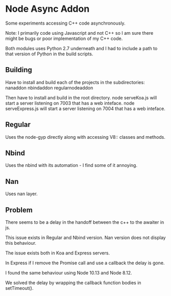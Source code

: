 # Node Async Addon

Some experiments accessing C++ code asynchronously.

Note: I primarily code using Javascript and  not C++ so I am sure there might be bugs or poor implementation of my C++ code.

Both modules uses Python 2.7 underneath and I had to include a path to that version of Python in the build scripts.


## Building

Have to install and build each of the projects in the subdirectories:
  nanaddon
  nbindaddon
  regularnodeaddon

Then have to install and build in the root directory.
  node serveKoa.js will start a server listening on 7003 that has a web inteface.
  node serveExpress.js will start a server listening on 7004 that has a web inteface.



## Regular

Uses the node-gyp directly along with accessing V8:: classes and methods.


## Nbind

Uses the nbind with its automation - I find some of it annoying.

## Nan

Uses nan layer.


## Problem

There seems to be a delay in the handoff between the c++ to the awaiter in js.

This issue exists in Regular and Nbind version.  Nan version does not display this behaviour.

The issue exists both in Koa and Express servers.

In Express if I remove the Promise call and use a callback the delay is gone.

I found the same behaviour using Node 10.13 and Node 8.12.

We solved the delay by wrapping the callback function bodies in setTimeout().





